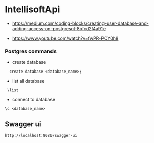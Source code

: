 # IntellisoftApi

- https://medium.com/coding-blocks/creating-user-database-and-adding-access-on-postgresql-8bfcd2f4a91e

- https://www.youtube.com/watch?v=fwPR-PCY0h8

### Postgres commands

- create database
```
  create database <database_name>;
```

- list all database
```
 \list
```

- connect to database
```
\c <database_name>
```

## Swagger ui
`http://localhost:8080/swagger-ui`


